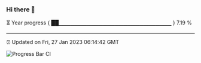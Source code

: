 ### Hi there 👋

⏳ Year progress { ██▁▁▁▁▁▁▁▁▁▁▁▁▁▁▁▁▁▁▁▁▁▁▁▁▁▁▁▁ } 7.19 %

---

⏰ Updated on Fri, 27 Jan 2023 06:14:42 GMT

![Progress Bar CI](https://github.com/liununu/liununu/workflows/Progress%20Bar%20CI/badge.svg)
